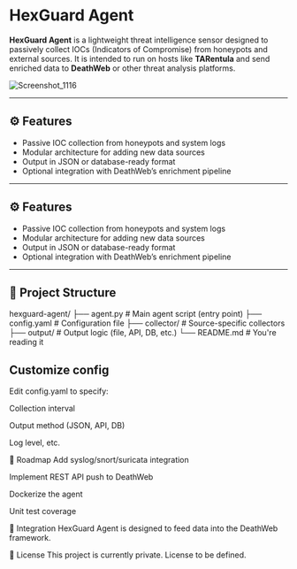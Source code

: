 # HexGuard Agent

**HexGuard Agent** is a lightweight threat intelligence sensor designed to passively collect IOCs (Indicators of Compromise) from honeypots and external sources. It is intended to run on hosts like **TARentula** and send enriched data to **DeathWeb** or other threat analysis platforms.





![Screenshot_1116](https://github.com/user-attachments/assets/443d5beb-a1dd-49c4-86f9-a662d3a5d1be)


---

## ⚙️ Features

- Passive IOC collection from honeypots and system logs
- Modular architecture for adding new data sources
- Output in JSON or database-ready format
- Optional integration with DeathWeb’s enrichment pipeline

---

## ⚙️ Features

- Passive IOC collection from honeypots and system logs
- Modular architecture for adding new data sources
- Output in JSON or database-ready format
- Optional integration with DeathWeb’s enrichment pipeline

---

## 📁 Project Structure

hexguard-agent/
├── agent.py # Main agent script (entry point)
├── config.yaml # Configuration file
├── collector/ # Source-specific collectors
├── output/ # Output logic (file, API, DB, etc.)
└── README.md # You're reading it


## Customize config
Edit config.yaml to specify:

Collection interval

Output method (JSON, API, DB)

Log level, etc.

📌 Roadmap
 Add syslog/snort/suricata integration

 Implement REST API push to DeathWeb

 Dockerize the agent

 Unit test coverage

🤝 Integration
HexGuard Agent is designed to feed data into the DeathWeb framework.

📄 License
This project is currently private. License to be defined.

